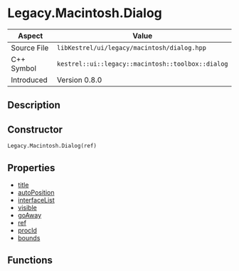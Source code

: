 # Legacy.Macintosh.Dialog
| Aspect | Value |
| --- | --- |
| Source File | `libKestrel/ui/legacy/macintosh/dialog.hpp` |
| C++ Symbol | `kestrel::ui::legacy::macintosh::toolbox::dialog` |
| Introduced | Version 0.8.0 |
## Description

## Constructor
```
Legacy.Macintosh.Dialog(ref)
```
## Properties

 - [title](title.md)
 - [autoPosition](autoPosition.md)
 - [interfaceList](interfaceList.md)
 - [visible](visible.md)
 - [goAway](goAway.md)
 - [ref](ref.md)
 - [procId](procId.md)
 - [bounds](bounds.md)
## Functions

